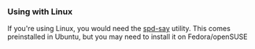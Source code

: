### Using with Linux
If you're using Linux, you would need the [spd-say](https://helpmanual.io/help/spd-say/) utility.
This comes preinstalled in Ubuntu, but you may need to install it on Fedora/openSUSE
